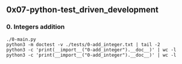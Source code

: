 ## 0x07-python-test_driven_development

### 0. Integers addition
```
./0-main.py
python3 -m doctest -v ./tests/0-add_integer.txt | tail -2
python3 -c 'print(__import__("0-add_integer").__doc__)' | wc -l
python3 -c 'print(__import__("0-add_integer").__doc__)' | wc -l

```
